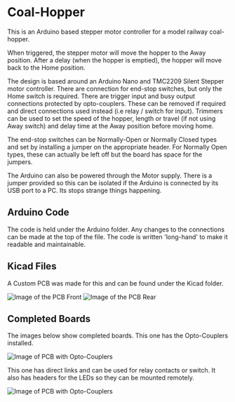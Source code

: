 # Coal-Hopper
This is an Arduino based stepper motor controller for a model railway coal-hopper.

When triggered, the stepper motor will move the hopper to the Away position. After a delay (when the hopper is emptied), the hopper will move back to the Home position.

The design is based around an Arduino Nano and TMC2209 Silent Stepper motor controller. There are connection for end-stop switches, but only the Home switch is required. There are trigger input and busy output connections protected by opto-couplers. These can be removed if required and direct connections used instead (i.e relay / switch for input). Trimmers can be used to set the speed of the hopper, length or travel (if not using Away switch) and delay time at the Away position before moving home.

The end-stop switches can be Normally-Open or Normally Closed types and set by installing a jumper on the appropriate header. For Normally Open types, these can actually be left off but the board has space for the jumpers.

The Arduino can also be powered through the Motor supply. There is a jumper provided so this can be isolated if the Arduino is connected by its USB port to a PC. Its stops strange things happening.

## Arduino Code
The code is held under the Arduino folder. Any changes to the connections can be made at the top of the file. The code is written 'long-hand' to make it readable and maintainable.

## Kicad Files
A Custom PCB was made for this and can be found under the Kicad folder.

![Image of the PCB Front](Images/pcb-blank.png)
![Image of the PCB Rear](Images/pcb-rear.png)

## Completed Boards
The images below show completed boards. 
This one has the Opto-Couplers installed.

![Image of PCB with Opto-Couplers](Images/pcb-opto.png)

This one has direct links and can be used for relay contacts or switch. It also has headers for the LEDs so they can be mounted remotely.

![Image of PCB with Opto-Couplers](Images/pcb-direct.png)


